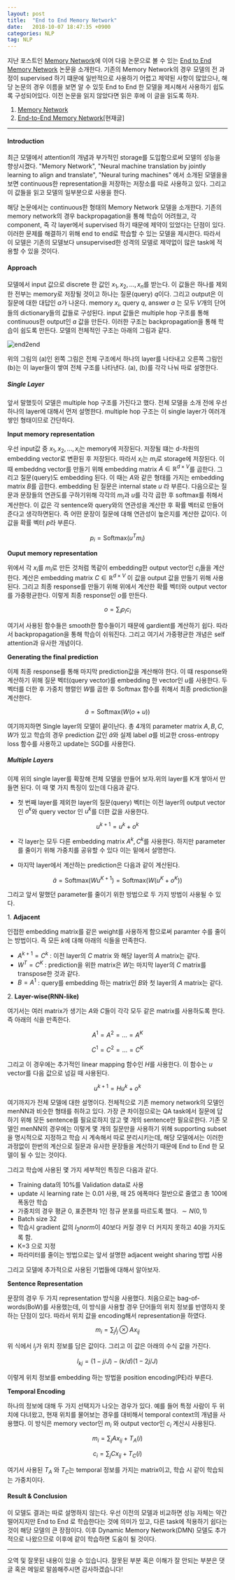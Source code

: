 ```yaml
---
layout: post
title:  "End to End Memory Network"
date:   2018-10-07 18:47:35 +0900
categories: NLP
tag: NLP
---
```



지난 포스트인 [Memory Network](https://arxiv.org/pdf/1410.3916.pdf)에 이어 다음 논문으로 볼 수 있는 [End to End Memory Network](https://arxiv.org/pdf/1503.08895.pdf) 논문을 소개한다. 기존의 Memory Network의 경우 모델의 전 과정이 supervised 하기 떄문에 일반적으로 사용하기 어렵고 제약된 사항이 많았으나, 해당 논문의 경우 이름을 보면 알 수 있듯 End to End 한 모델을 제시해서 사용하기 쉽도록 구성되어있다. 이전 논문을 읽지 않았다면 읽은 후에 이 글을 읽도록 하자.

1. [Memory Network](https://reniew.github.io/45)
2. [End-to-End Memory Network](https://reniew.github.io/46)[현재글]

---

#### Introduction

최근 모델에서 attention의 개념과 부가적인 storage를 도입함으로써 모델의 성능을 향상시켰다. "Memory Network", "Neural machine translation by jointly learning to align and translate", "Neural turing machines" 에서 소개된 모델을을 보면 continuous한 representation을 저장하는 저장소를 따로 사용하고 있다. 그리고 이 값들을 읽고 모델의 일부분으로 사용을 한다.

해당 논문에서는 continuous한 형태의 Memory Network 모델을 소개한다. 기존의 memory network의 경우 backpropagation을 통해 학습이 어려웠고, 각 component, 즉 각 layer에서 supervised 하기 때문에 제약이 있었다는 단점이 있다. 이러한 문제를 해결하기 위해 end to end로 학습할 수 있는 모델을 제시한다. 따라서 이 모델은 기존의 모델보다 unsupervised한 성격의 모델로 제약없이 많은 task에 적용할 수 있을 것이다.

#### Approach

모델에서 input 값으로 discrete 한 값인 $x_1, x_2,...,x_n$를 받는다. 이 값들은 하나를 제외한 전부는 memory로 저장될 것이고 하나는 질문(query) $q$이다. 그리고 output은 이 질문에 대한 대답인 $a$가 나온다. memory $x_i$, query $q$, answer $a$ 는 모두 $V$개의 단어들의 dictionary들의 값들로 구성된다. input 값들은 multiple hop 구조를 통해 continuous한 output인 $a$ 값을 만든다. 이러한 구조는 backpropagation을 통해 학습이 쉽도록 만든다. 모델의 전체적인 구조는 아래의 그림과 같다.

![end2end](https://i.imgur.com/Ff2G9Qm.jpg)

위의 그림의 (a)인 왼쪽 그림은 전체 구조에서 하나의 layer를 나타내고 오른쪽 그림인 (b)는 이 layer들이 쌓여 전체 구조를 나타낸다. (a), (b)를 각각 나눠 따로 설명한다.

##### Single Layer

앞서 말했듯이 모델은 multiple hop 구조를 가진다고 했다. 전체 모델을 소개 전에 우선 하나의 layer에 대해서 먼저 설명한다. multiple hop 구조는 이 single layer가 여러개 쌓인 형태이므로 간단하다.

**Input memory representation**

우선 input값 중 $x_1,x_2,...,x_i$는 memory에 저장된다. 저장될 떄는 d-차원의 embedding vector로 변환된 후 저장된다. 따라서 ${x_i}$는 ${m_i}$로 storage에 저장된다. 이 때 embeddng vector를 만들기 위해 embedding matrix $A\in\mathbb{R}^{d\times V}$를 곱한다. 그리고 질문(query)도 embedding 된다. 이 때는 $A$와 같은 형태를 가지는 embedding matrix $B$를 곱한다. embedding 된 질문은 internal state $u$ 라 부른다. 다음으로는 질문과 문장들의 연관도를 구하기위해 각각의 $m_i$과 $u$를 각각 곱한 후 softmax를 취해서 계산한다. 이 값은 각 sentence와 query와의 연관성을 계산한 후 확률 벡터로 만들어준다고 생각하면된다. 즉 어떤 문장이 질문에 대해 연관성이 높은지를 계산한 값이다. 이 값을 확률 벡터 $p$라 부른다.

$$
p_i=\text{Softmax}(u^Tm_i)
$$

**Ouput memory representation**

위에서 각 ${x_i}$를 ${m_i}$로 만든 것처럼 똑같이 embedding한 output vector인 $c_i$들을 계산한다. 계산은 embedding matrix $C\in\mathbb{R}^{d\times V}$ 이 값을 output 값을 만들기 위해 사용된다. 그리고 최종 response를 만들기 위해 위에서 계산한 확률 벡터와 output vector를 가중평균한다. 이렇게 최종 response인 $o$를 만든다.

$$
o=\sum_ip_ic_i
$$

여기서 사용된 함수들은 smooth한 함수들이기 때문에 gardient를 계산하기 쉽다. 따라서 backpropagation을 통해 학습이 쉬워진다. 그리고 여기서 가중평균한 개념은 self attention과 유사한 개념이다.

**Generating the final prediction**

이제 최종 response를 통해 마지막 prediction값을 계산해야 한다. 이 떄 response와 계산하기 위해 질문 벡터(query vector)를 embedding 한 vector인 $u$를 사용한다. 두 벡터를 더한 후 가중치 행렬인 $W$를 곱한 후 Softmax 함수를 취해서 최종 prediction을 계산한다.

$$
\hat{a}=\text{Softmax}(W(o+u))
$$

여기까지하면 Single layer의 모델이 끝이난다. 총 4개의 parameter matrix $A,B,C,W$가 있고 학습의 경우 prediction 값인 $\hat{a}$와 실제 label $a$를 비교한 cross-entropy loss 함수를 사용하고 update는 SGD를 사용한다.

##### Multiple Layers

이제 위의 single layer를 확장해 전체 모델을 만들어 보자.위의 layer를 K개 쌓아서 만들면 된다. 이 때 몇 가지 특징이 있는데 다음과 같다.

* 첫 번째 layer를 제외한 layer의 질문(query) 벡터는 이전 layer의 output vector인 $o^k$와 query vector 인 $u^k$를 더한 값을 사용한다.

$$
u^{k+1} = u^k+o^k
$$

* 각 layer는 모두 다른 embedding matrix $A^k, C^k$를 사용한다. 하지만 parameter를 줄이기 위해 가중치를 공유할 수 있다 이는 밑에서 설명한다.

* 마지막 layer에서 계산하는 prediction은 다음과 같이 계산된다.

$$
\hat{a}=\text{Softmax}(Wu^{K+1})=\text{Softmax}(W(u^{K}+o^K))
$$

그리고 앞서 말했던 parameter를 줄이기 위한 방법으로 두 가지 방법이 사용될 수 있다.

1\. **Adjacent**

인접한 embedding matrix를 같은 weight를 사용하게 함으로써 paramter 수를 줄이는 방법이다. 즉 모든 $k$에 대해 아래의 식들을 만족한다.

* $A^{k+1}=C^k$ : 이전 layer의 $C$ matrix 와 해당 layer의 $A$ matrix는 같다.
* $W^T=C^K$ : prediction을 위한 matrix은 $W$는 마지막 layer의 $C$ matrix를 transpose한 것과 같다.
* $B=A^1$ : query를 embedding 하는 matrix인 $B$와 첫 layer의 $A$ matrix는 같다.

2\. **Layer-wise(RNN-like)**

여기서는 여러 matrix가 생기는 $A$와 $C$들이 각각 모두 같은 matrix를 사용하도록 한다. 즉 아래의 식을 만족한다.

$$
A^1=A^2=...=A^K
$$

$$
C^1=C^2=...=C^K
$$

그리고 이 경우에는 추가적인 linear mapping 함수인 $H$를 사용한다. 이 함수는 $u$ vector를 다음 값으로 넘길 때 사용된다.

$$
u^{k+1}=Hu^k+o^k
$$

여기까지가 전체 모델에 대한 설명이다. 전체적으로 기존 memory network의 모델인 menNN과 비슷한 형태를 취하고 있다. 가장 큰 차이점으로는 QA task에서 질문에 답하기 위해 모든 sentence를 필요로하지 않고 몇 개의 sentence만 필요로한다. 기존 모델인 menNN의 경우에는 이렇게 몇 개의 질문만을 사용하기 위해 supporting subset을 명시적으로 지정하고 학습 시 계속해서 따로 분리시키는데, 해당 모델에서는 이러한 과정없이 한번의 계산으로 질문과 유사한 문장들을 계산하기 때문에 End to End 한 모델이 될 수 있는 것이다.

그리고 학습에 사용된 몇 가지 세부적인 특징은 다음과 같다.

* Training data의 10%를 Validation data로 사용
* update 시 learning rate 는 0.01 사용, 매 25 에폭마다 절반으로 줄였고 총 100에폭동안 학습
* 가중치의 경우 평균 0, 표준편차 1인 정규 분포를 따르도록 했다. $\sim N(0,1)$
* Batch size 32
* 학습시 gradient 값의 $l_2 norm$이 40보다 커질 경우 더 커지지 못하고 40을 가지도록 함.
* K=3 으로 지정
* 파라미터를 줄이는 방법으로는 앞서 설명한 adjacent weight sharing 방법 사용

그리고 모델에 추가적으로 사용된 기법들에 대해서 알아보자.

**Sentence Representation**

문장의 경우 두 가지 representation 방식을 사용했다. 처음으로는 bag-of-words(BoW)를 사용했는데, 이 방식을 사용할 경우 단어들의 위치 정보를 반영하지 못하는 단점이 있다. 따라서 위치 값을 encoding해서 representation을 하였다.

$$
m_i = \sum_j l_j\otimes Ax_{ij}
$$

위 식에서 $l_j$가 위치 정보를 담은 값이다. 그리고 이 값은 아래의 수식 값을 가진다.

$$
l_{kj}=(1-j/J) - (k/d)(1-2j/J)
$$

이렇게 위치 정보를 embedding 하는 방법을 position encoding(PE)라 부른다.

**Temporal Encoding**

하나의 정보에 대해 두 가지 선택지가 나오는 경우가 있다. 예를 들어 특정 사람이 두 위치에 다녀왔고, 현재 위치를 물어보는 경우를 대비해서 temporal context의 개념을 사용했다. 이 방식은 memory vector인 $m_i$ 와 output vector인 $c_i$ 계산시 사용된다.

$$
m_i = \sum_j Ax_{ij}+T_A(i)
$$

$$
c_i=\sum_jCx_{ij}+T_C(i)
$$

여기서 사용된 $T_A$ 와 $T_C$는 temporal 정보를 가지는 matrix이고, 학습 시 같이 학습되는 가중치이다.

#### Result & Conclusion

이 모델도 결과는 따로 설명하지 않는다. 우선 이전의 모델과 비교하면 성능 자체는 약간 떨어지지만 End to End 로 학습한다는 것에 의미가 있고, 다른 task에 적용하기 쉽다는것이 해당 모델의 큰 장점이다. 이후 Dynamic Memory Network(DMN) 모델도 추가적으로 나왔으므로 이후에 같이 학습하면 도움이 될 것이다.


---

오역 및 잘못된 내용이 있을 수 있습니다. 잘못된 부분 혹은 이해가 잘 안되는 부분은 댓글 혹은 메일로 말씀해주시면 감사하겠습니다!

